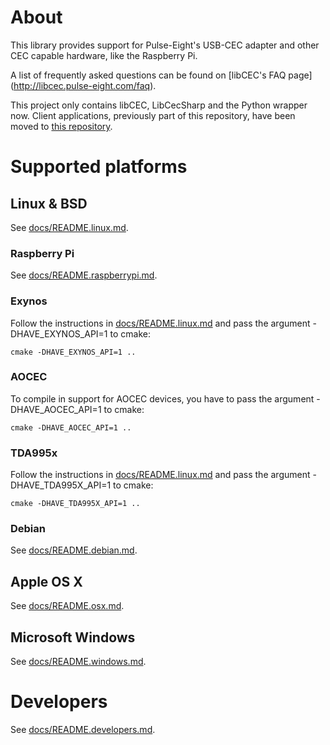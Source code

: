 # About
This library provides support for Pulse-Eight's USB-CEC adapter and other CEC capable hardware, like the Raspberry Pi.

A list of frequently asked questions can be found on [libCEC's FAQ page] (http://libcec.pulse-eight.com/faq).

This project only contains libCEC, LibCecSharp and the Python wrapper now.
Client applications, previously part of this repository, have been moved to [this repository](https://github.com/Pulse-Eight/cec-utils).

# Supported platforms

## Linux & BSD
See [docs/README.linux.md](docs/README.linux.md).

### Raspberry Pi
See [docs/README.raspberrypi.md](docs/README.raspberrypi.md).

### Exynos
Follow the instructions in [docs/README.linux.md](docs/README.linux.md) and pass the argument -DHAVE_EXYNOS_API=1 to cmake:
```
cmake -DHAVE_EXYNOS_API=1 ..
```

### AOCEC
To compile in support for AOCEC devices, you have to pass the argument -DHAVE_AOCEC_API=1 to cmake:
```
cmake -DHAVE_AOCEC_API=1 ..
```

### TDA995x
Follow the instructions in [docs/README.linux.md](docs/README.linux.md) and pass the argument -DHAVE_TDA995X_API=1 to cmake:
```
cmake -DHAVE_TDA995X_API=1 ..
```

### Debian
See [docs/README.debian.md](docs/README.debian.md).

## Apple OS X
See [docs/README.osx.md](docs/README.osx.md).

## Microsoft Windows
See [docs/README.windows.md](docs/README.windows.md).

# Developers
See [docs/README.developers.md](docs/README.developers.md).
